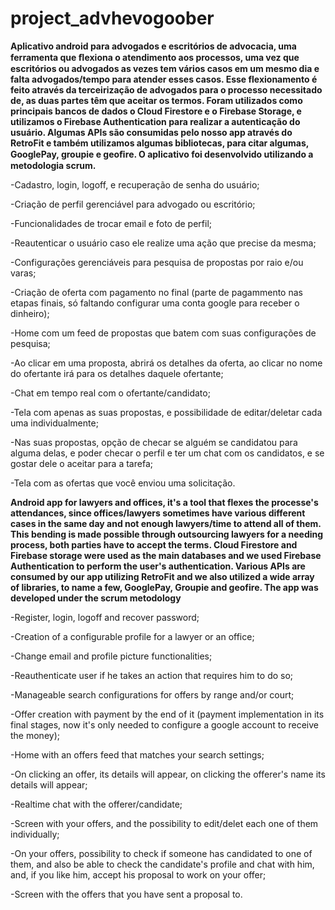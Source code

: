# project_advhevogoober

**Aplicativo android para advogados e escritórios de advocacia, uma ferramenta que ﬂexiona o atendimento aos processos, 
uma vez que escritórios ou advogados as vezes tem vários casos em um mesmo dia e falta advogados/tempo para atender esses casos. Esse flexionamento é feito através da terceirização de advogados para o processo necessitado de, as duas partes têm que aceitar os termos. 
Foram utilizados como principais bancos de dados o Cloud Firestore e o Firebase Storage, e utilizamos o Firebase Authentication para
realizar a autenticação do usuário. Algumas APIs são consumidas pelo nosso app através do RetroFit e também utilizamos algumas bibliotecas, para citar algumas, GooglePay, groupie e geoﬁre. O aplicativo foi desenvolvido utilizando a metodologia scrum.**

 -Cadastro, login, logoff, e recuperação de senha do usuário;

 -Criação de perfil gerenciável para advogado ou escritório;

 -Funcionalidades de trocar email e foto de perfil;

 -Reautenticar o usuário caso ele realize uma ação que precise da mesma;

 -Configurações gerenciáveis para pesquisa de propostas por raio e/ou varas;

 -Criação de oferta com pagamento no final (parte de pagammento nas etapas finais, só faltando configurar uma conta google para receber o dinheiro);

 -Home com um feed de propostas que batem com suas configurações de pesquisa;

 -Ao clicar em uma proposta, abrirá os detalhes da oferta, ao clicar no nome do ofertante irá para os detalhes daquele ofertante;

 -Chat em tempo real com o ofertante/candidato;

 -Tela com apenas as suas propostas, e possibilidade de editar/deletar cada uma individualmente;
 
 -Nas suas propostas, opção de checar se alguém se candidatou para alguma delas, e poder checar o perfil e ter um chat com os candidatos, e se gostar dele o aceitar para a tarefa;

 -Tela com as ofertas que você enviou uma solicitação.



**Android app for lawyers and offices, it's a tool that flexes the processe's attendances, since offices/lawyers sometimes have various
different cases in the same day and not enough lawyers/time to attend all of them. This bending is made possible through outsourcing lawyers for a needing process, both parties have to accept the terms. Cloud Firestore and Firebase storage were used as the main databases and we used Firebase Authentication to perform the user's authentication. Various APIs are consumed by our app utilizing RetroFit and we also utilized a wide array of libraries, to name a few, GooglePay, Groupie and geofire. The app was developed under the scrum metodology** 

 -Register, login, logoff and recover password;

 -Creation of a configurable profile for a lawyer or an office;

 -Change email and profile picture functionalities;
 
 -Reauthenticate user if he takes an action that requires him to do so;
 
 -Manageable search configurations for offers by range and/or court;
 
 -Offer creation with payment by the end of it (payment implementation in its final stages, now it's only needed to configure a google account to receive the money);

 -Home with an offers feed that matches your search settings;

 -On clicking an offer, its details will appear, on clicking the offerer's name its details will appear; 
 
 -Realtime chat with the offerer/candidate;

 -Screen with your offers, and the possibility to edit/delet each one of them individually;

 -On your offers, possibility to check if someone has candidated to one of them, and also be able to check the candidate's profile and chat with him, and, if you like him, accept his proposal to work on your offer;

 -Screen with the offers that you have sent a proposal to.
